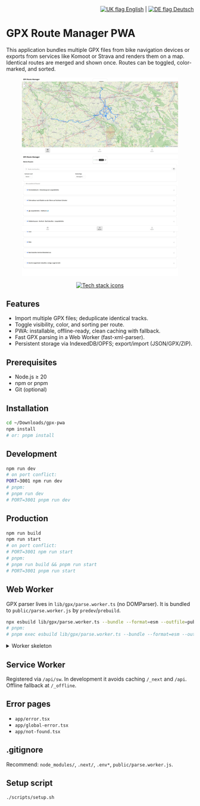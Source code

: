 <p align="right">
  <a href="./README.md" title="English"><img src="https://github.githubassets.com/images/icons/emoji/unicode/1f1ec-1f1e7.png" height="14" alt="UK flag" /> English</a> |
  <a href="./README.de.md" title="Deutsch"><img src="https://github.githubassets.com/images/icons/emoji/unicode/1f1e9-1f1ea.png" height="14" alt="DE flag" /> Deutsch</a>
</p>

# GPX Route Manager PWA

This application bundles multiple GPX files from bike navigation devices or exports from services like Komoot or Strava and renders them on a map. Identical routes are merged and shown once. Routes can be toggled, color-marked, and sorted.

<p align="center">
  <img src="docs/assets/pwa-gpx3.png" alt="Map view" width="420"/>
  <img src="docs/assets/pwa-gpx.png" alt="Import view" width="420"/>
</p>

<p align="center">
  <a href="https://skillicons.dev">
    <img src="https://skillicons.dev/icons?i=nextjs,ts,react,nodejs,vercel,docker,nginx,vitest,playwright,eslint" alt="Tech stack icons" />
  </a>
</p>

## Features
- Import multiple GPX files; deduplicate identical tracks.
- Toggle visibility, color, and sorting per route.
- PWA: installable, offline-ready, clean caching with fallback.
- Fast GPX parsing in a Web Worker (fast-xml-parser).
- Persistent storage via IndexedDB/OPFS; export/import (JSON/GPX/ZIP).

## Prerequisites
- Node.js ≥ 20
- npm or pnpm
- Git (optional)

## Installation
```bash
cd ~/Downloads/gpx-pwa
npm install
# or: pnpm install
```

## Development
```bash
npm run dev
# on port conflict:
PORT=3001 npm run dev
# pnpm:
# pnpm run dev
# PORT=3001 pnpm run dev
```

## Production
```bash
npm run build
npm run start
# on port conflict:
# PORT=3001 npm run start
# pnpm:
# pnpm run build && pnpm run start
# PORT=3001 pnpm run start
```

## Web Worker
GPX parser lives in `lib/gpx/parse.worker.ts` (no DOMParser). It is bundled to `public/parse.worker.js` by `predev`/`prebuild`.

```bash
npx esbuild lib/gpx/parse.worker.ts --bundle --format=esm --outfile=public/parse.worker.js --platform=browser
# pnpm:
# pnpm exec esbuild lib/gpx/parse.worker.ts --bundle --format=esm --outfile=public/parse.worker.js --platform=browser
```

<details>
<summary>Worker skeleton</summary>

```ts
import { XMLParser } from "fast-xml-parser"
type InMsg = { id: string; type: "parse-gpx"; data: { content: string; filename: string; options: any } }
type OutOk = { id: string; type: "parse-success"; data: { routes: any[] } }
type OutErr = { id: string; type: "parse-error"; data: { error: string } }
const parser = new XMLParser({ ignoreAttributes: false, attributeNamePrefix: "@_", trimValues: true })
self.onmessage = (e: MessageEvent<InMsg>) => { /* parse + postMessage(...) */ }
```
</details>

## Service Worker
Registered via `/api/sw`. In development it avoids caching `/_next` and `/api`. Offline fallback at `/_offline`.

## Error pages
- `app/error.tsx`
- `app/global-error.tsx`
- `app/not-found.tsx`

## .gitignore
Recommend: `node_modules/`, `.next/`, `.env*`, `public/parse.worker.js`.

## Setup script
```bash
./scripts/setup.sh
```
